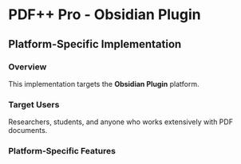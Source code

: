 # PDF++ Pro - Obsidian Plugin

## Platform-Specific Implementation

### Overview
This implementation targets the **Obsidian Plugin** platform.

### Target Users
Researchers, students, and anyone who works extensively with PDF documents.

### Platform-Specific Features

